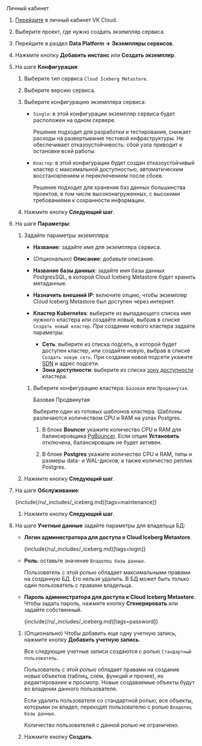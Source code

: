 <tabs>
<tablist>
<tab>Личный кабинет</tab>
</tablist>
<tabpanel>

1. [Перейдите](https://msk.cloud.vk.com/app/) в личный кабинет VK Cloud.
1. Выберите проект, где нужно создать экземпляр сервиса.
1. Перейдите в раздел **Data Platform → Экземпляры сервисов**.
1. Нажмите кнопку **Добавить инстанс** или **Создать экземпляр**.
1. На шаге **Конфигурация**:

   1. Выберите тип сервиса `Cloud Iceberg Metastore`.
   1. Выберите версию сервиса.
   1. Выберите конфигурацию экземпляра сервиса:

      - `Single`: в этой конфигурации экземпляр сервиса будет расположен на одном сервере.

         Решение подходит для разработки и тестирования, снижает расходы на развертывание тестовой инфраструктуры. Не обеспечивает отказоустойчивость: сбой узла приводит к остановке всей работы.
      
      - `Кластер`: в этой конфигурации будет создан отказоустойчивый кластер с максимальной доступностью, автоматическим восстановлением и переключением после сбоев.

         Решение подходит для хранения баз данных большинства проектов, в том числе высоконагруженных, с высокими требованиями к сохранности информации.

   1. Нажмите кнопку **Следующий шаг**.

1. На шаге **Параметры**:

   1. Задайте параметры экземпляра:

      - **Название**: задайте имя для экземпляра сервиса.
      - (Опционально) **Описание**: добавьте описание.
      - **Название базы данных**: задайте имя базы данных PostgresSQL, в которой Cloud Iceberg Metastore будет хранить метаданные.
      - **Назначить внешний IP**: включите опцию, чтобы экземпляр Cloud Iceberg Metastore был доступен через интернет.
      - **Кластер Kubernetes**: выберите из выпадающего списка имя нужного кластера или создайте новый, выбрав в списке `Создать новый кластер`. При создании нового кластера задайте параметры:

         - **Сеть**: выберите из списка подсеть, в которой будет доступен кластер, или создайте новую, выбрав в списке `Создать новую сеть`. При создании новой подсети укажите [SDN](/ru/networks/vnet/concepts/sdn) и адрес подсети.
         - **Зона доступности**: выберите из списка [зону доступности](/ru/intro/start/concepts/architecture#az) кластера.

      1. Выберите конфигурацию кластера: `Базовая` или `Продвинутая`.

         <tabs>
         <tablist>
         <tab>Базовая</tab>
         <tab>Продвинутая</tab>
         </tablist>
         <tabpanel>

         Выберите один из готовых шаблонов кластера. Шаблоны различаются количеством CPU и RAM на узлах Postgres.

         </tabpanel>

         <tabpanel>

         1. В блоке **Bouncer** укажите количество CPU и RAM для балансировщика [PgBouncer](/ru/dbs/dbaas/extensions/postgresql#pgbouncer). Если опция **Установить** отключена, балансировщик не будет активен.

         1. В блоке **Postgres** укажите количество CPU и RAM, типы и размеры data- и WAL-дисков, а также количество реплик Postgres.

         </tabpanel>
         </tabs>

   1. Нажмите кнопку **Следующий шаг**.

1. На шаге **Обслуживание**:

   {include(/ru/_includes/_iceberg.md)[tags=maintenance]}

   1. Нажмите кнопку **Следующий шаг**.

1. На шаге **Учетные данные** задайте параметры для владельца БД:

   - **Логин администратора для доступа к Cloud Iceberg Metastore**. 
   
      {include(/ru/_includes/_iceberg.md)[tags=login]}
   
   - **Роль**: оставьте значение `Владелец базы данных`. 
   
      Пользователь с этой ролью обладает максимальными правами на созданную БД. Его нельзя удалить. В БД может быть только один пользователь с правами владельца.
     
   - **Пароль администратора для доступа к Cloud Iceberg Metastore**. Чтобы задать пароль, нажмите кнопку **Сгенерировать** или задайте собственный.

      {include(/ru/_includes/_iceberg.md)[tags=password]}

   1. (Опционально) Чтобы добавить еще одну учетную запись, нажмите кнопку **Добавить учетную запись**.

      Все следующие учетные записи создаются с ролью `Стандартный пользователь`. 
   
      Пользователь с этой ролью обладает правами на создание новых объектов (таблиц, схем, функций и прочее), их редактирование и просмотр. Новые создаваемые объекты будут во владении данного пользователя. 
   
      Если удалить пользователя со стандартной ролью, все объекты, которыми он владел, переходят пользователю с ролью `Владелец базы данных`. 
   
      Количество пользователей с данной ролью не ограничено.

   1. Нажмите кнопку **Создать**.

</tabpanel>
</tabs>



